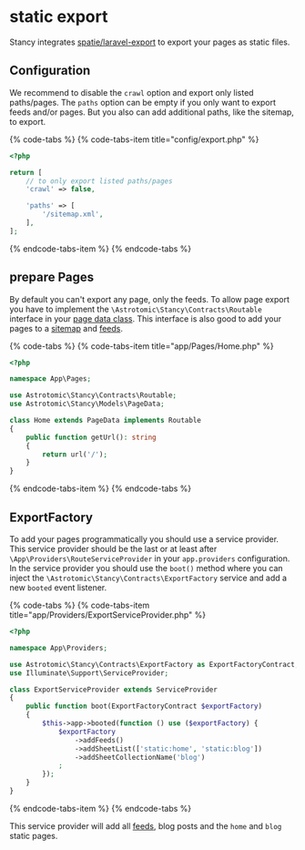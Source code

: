 # static export

Stancy integrates [spatie/laravel-export](https://github.com/spatie/laravel-export) to export your pages as static files.

## Configuration

We recommend to disable the `crawl` option and export only listed paths/pages. The `paths` option can be empty if you only want to export feeds and/or pages. But you also can add additional paths, like the sitemap, to export.

{% code-tabs %}
{% code-tabs-item title="config/export.php" %}
```php
<?php

return [
    // to only export listed paths/pages
    'crawl' => false,

    'paths' => [
        '/sitemap.xml',
    ],
];
```
{% endcode-tabs-item %}
{% endcode-tabs %}

## prepare Pages

By default you can't export any page, only the feeds. To allow page export you have to implement the `\Astrotomic\Stancy\Contracts\Routable` interface in your [page data class](../basics/pagedata.md). This interface is also good to add your pages to a [sitemap](sitemap.md) and [feeds](feed.md).

{% code-tabs %}
{% code-tabs-item title="app/Pages/Home.php" %}
```php
<?php

namespace App\Pages;

use Astrotomic\Stancy\Contracts\Routable;
use Astrotomic\Stancy\Models\PageData;

class Home extends PageData implements Routable
{
    public function getUrl(): string
    {
        return url('/');
    }
}
```
{% endcode-tabs-item %}
{% endcode-tabs %}

## ExportFactory

To add your pages programmatically you should use a service provider. This service provider should be the last or at least after `\App\Providers\RouteServiceProvider` in your `app.providers` configuration. In the service provider you should use the `boot()` method where you can inject the `\Astrotomic\Stancy\Contracts\ExportFactory` service and add a new `booted` event listener.

{% code-tabs %}
{% code-tabs-item title="app/Providers/ExportServiceProvider.php" %}
```php
<?php

namespace App\Providers;

use Astrotomic\Stancy\Contracts\ExportFactory as ExportFactoryContract;
use Illuminate\Support\ServiceProvider;

class ExportServiceProvider extends ServiceProvider
{
    public function boot(ExportFactoryContract $exportFactory)
    {
        $this->app->booted(function () use ($exportFactory) {
            $exportFactory
                ->addFeeds()
                ->addSheetList(['static:home', 'static:blog'])
                ->addSheetCollectionName('blog')
            ;
        });
    }
}
```
{% endcode-tabs-item %}
{% endcode-tabs %}

This service provider will add all [feeds](feed.md), blog posts and the `home` and `blog` static pages.

